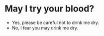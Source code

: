 # May I try your blood?

- Yes, please be careful not to drink me dry.
- No, I fear you may drink me dry.
